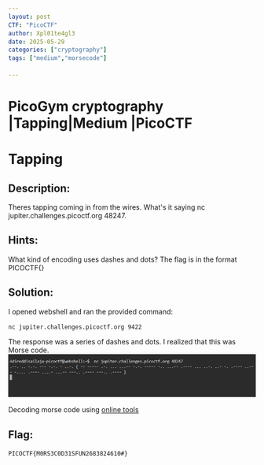 ```yaml
---
layout: post
CTF: "PicoCTF"
author: Xpl01te4gl3
date: 2025-05-29
categories: ["cryptography"]
tags: ["medium","morsecode"]

---
```

# PicoGym cryptography |Tapping|Medium |PicoCTF
# Tapping

## Description:
Theres tapping coming in from the wires. What's it saying nc jupiter.challenges.picoctf.org 48247.

## Hints:
What kind of encoding uses dashes and dots?
The flag is in the format PICOCTF{}

## Solution:
I opened webshell  and ran the provided command:
```
nc jupiter.challenges.picoctf.org 9422
```
The response was a series of dashes and dots. I realized that this was Morse code. 
![HashCrack Screenshot](/assets/lib/tap.png)

Decoding morse code using [online tools](https://www.dcode.fr/morse-code)

## Flag:
```
PICOCTF{M0RS3C0D31SFUN2683824610#}
```